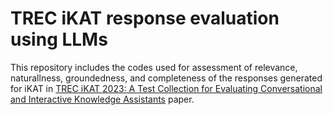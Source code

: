 # TREC iKAT response evaluation using LLMs

This repository includes the codes used for assessment of relevance, naturallness, groundedness, and completeness of the responses generated for iKAT in <a href="https://arxiv.org/pdf/2405.02637">TREC iKAT 2023: A Test Collection for Evaluating Conversational and Interactive Knowledge Assistants</a> paper. 
